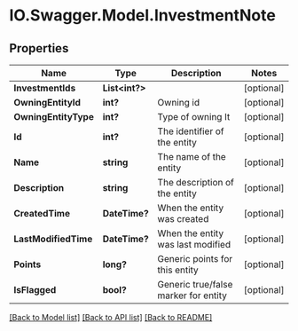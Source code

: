 # IO.Swagger.Model.InvestmentNote
## Properties

Name | Type | Description | Notes
------------ | ------------- | ------------- | -------------
**InvestmentIds** | **List&lt;int?&gt;** |  | [optional] 
**OwningEntityId** | **int?** | Owning id | [optional] 
**OwningEntityType** | **int?** | Type of owning It | [optional] 
**Id** | **int?** | The identifier of the entity | [optional] 
**Name** | **string** | The name of the entity | [optional] 
**Description** | **string** | The description of the entity | [optional] 
**CreatedTime** | **DateTime?** | When the entity was created | [optional] 
**LastModifiedTime** | **DateTime?** | When the entity was last modified | [optional] 
**Points** | **long?** | Generic points for this entity | [optional] 
**IsFlagged** | **bool?** | Generic true/false marker for entity | [optional] 

[[Back to Model list]](../README.md#documentation-for-models) [[Back to API list]](../README.md#documentation-for-api-endpoints) [[Back to README]](../README.md)

